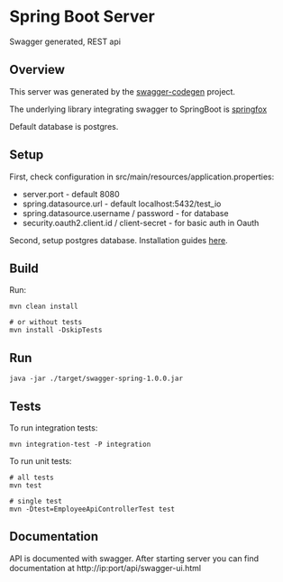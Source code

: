 # Spring Boot Server

Swagger generated, REST api

## Overview

This server was generated by the [swagger-codegen](https://github.com/swagger-api/swagger-codegen) project.  

The underlying library integrating swagger to SpringBoot is [springfox](https://github.com/springfox/springfox)  

Default database is postgres.


## Setup

First, check configuration in src/main/resources/application.properties:

* server.port - default 8080
* spring.datasource.url - default localhost:5432/test_io
* spring.datasource.username / password - for database
* security.oauth2.client.id / client-secret - for basic auth in Oauth

Second, setup postgres database. Installation guides [here](https://wiki.postgresql.org/wiki/Detailed_installation_guides).

## Build

Run:

```
mvn clean install

# or without tests
mvn install -DskipTests
```

## Run

```
java -jar ./target/swagger-spring-1.0.0.jar
```

## Tests

To run integration tests:

```
mvn integration-test -P integration
```

To run unit tests:

```
# all tests
mvn test

# single test
mvn -Dtest=EmployeeApiControllerTest test
```

## Documentation

API is documented with swagger. After starting server you can find documentation at http://ip:port/api/swagger-ui.html
